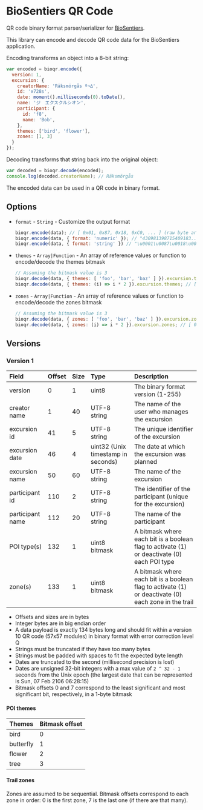 # BioSentiers QR Code

QR code binary format parser/serializer for [BioSentiers](https://github.com/MediaComem/biosentiers).

This library can encode and decode QR code data for the BioSentiers application.

Encoding transforms an object into a 8-bit string:

```js
var encoded = bioqr.encode({
  version: 1,
  excursion: {
    creatorName: 'Räksmörgås º¬∆',
    id: 'x728s',
    date: moment().milliseconds(0).toDate(),
    name: 'ジ　エクスクルシオン',
    participant: {
      id: 'f8',
      name: 'Bob',
    },
    themes: ['bird', 'flower'],
    zones: [1, 3]
  }
});
```

Decoding transforms that string back into the original object:

```js
var decoded = bioqr.decode(encoded);
console.log(decoded.creatorName); // Räksmörgås
```

The encoded data can be used in a QR code in binary format.



## Options

* `format` - `String` - Customize the output format

  ```js
  bioqr.encode(data); // [ 0x01, 0x87, 0x18, 0xC0, ... ] (raw byte array)
  bioqr.encode(data, { format: 'numeric' }); // "430981398715409183..." (for use in a numeric QR code)
  bioqr.encode(data, { format: 'string' }) // "\u0001\u0087\u0018\u00C0..." (string version of the byte array)
  ```
* `themes` - `Array|Function` - An array of reference values or function to encode/decode the themes bitmask

  ```js
  // Assuming the bitmask value is 3
  bioqr.decode(data, { themes: [ 'foo', 'bar', 'baz' ] }).excursion.themes; // [ 'foo', 'bar' ]
  bioqr.decode(data, { themes: (i) => i * 2 }).excursion.themes; // [ 0, 2 ]
  ```
* `zones` - `Array|Function` - An array of reference values or function to encode/decode the zones bitmask

  ```js
  // Assuming the bitmask value is 3
  bioqr.decode(data, { zones: [ 'foo', 'bar', 'baz' ] }).excursion.zones; // [ 'foo', 'bar' ]
  bioqr.decode(data, { zones: (i) => i * 2 }).excursion.zones; // [ 0, 2 ]
  ```



## Versions

### Version 1

Field            | Offset | Size | Type                               | Description
:---             | :---   | :--- | :---                               | :---
version          | 0      | 1    | uint8                              | The binary format version (1-255)
creator name     | 1      | 40   | UTF-8 string                       | The name of the user who manages the excursion
excursion id     | 41     | 5    | UTF-8 string                       | The unique identifier of the excursion
excursion date   | 46     | 4    | uint32 (Unix timestamp in seconds) | The date at which the excursion was planned
excursion name   | 50     | 60   | UTF-8 string                       | The name of the excursion
participant id   | 110    | 2    | UTF-8 string                       | The identifier of the participant (unique for the excursion)
participant name | 112    | 20   | UTF-8 string                       | The name of the participant
POI type(s)      | 132    | 1    | uint8 bitmask                      | A bitmask where each bit is a boolean flag to activate (1) or deactivate (0) each POI type
zone(s)          | 133    | 1    | uint8 bitmask                      | A bitmask where each bit is a boolean flag to activate (1) or deactivate (0) each zone in the trail

* Offsets and sizes are in bytes
* Integer bytes are in big endian order
* A data payload is exactly 134 bytes long and should fit within a version 10 QR code (57x57 modules) in binary format with error correction level Q
* Strings must be truncated if they have too many bytes
* Strings must be padded with spaces to fit the expected byte length
* Dates are truncated to the second (millisecond precision is lost)
* Dates are unsigned 32-bit integers with a max value of `2 ^ 32 - 1` seconds from the Unix epoch (the largest date that can be represented is Sun, 07 Feb 2106 06:28:15)
* Bitmask offsets 0 and 7 correspond to the least significant and most significant bit, respectively, in a 1-byte bitmask

#### POI themes

Themes    | Bitmask offset
:---      | :---
bird      | 0
butterfly | 1
flower    | 2
tree      | 3

#### Trail zones

Zones are assumed to be sequential.
Bitmask offsets correspond to each zone in order: 0 is the first zone, 7 is the last one (if there are that many).
